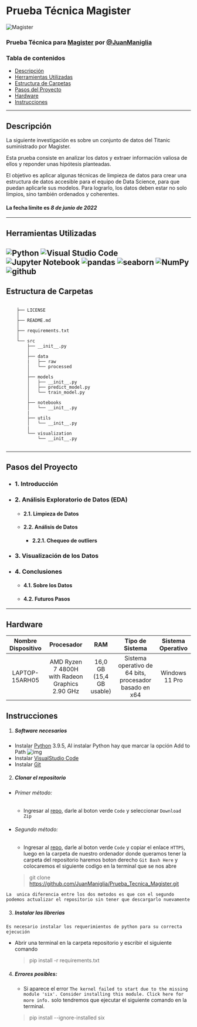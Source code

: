 # Prueba Técnica Magister
![Magister](https://web.magister.com/wp-content/uploads/2021/05/LOGO-2Mesa-de-trabajo-3-8-1.png)
### Prueba Técnica para [Magister](https://web.magister.com/) por [@JuanManiglia](https://github.com/juanmaniglia)

### Tabla de contenidos

- [Descripción](#descripción)
- [Herramientas Utilizadas](#herramientas-utilizadas)
- [Estructura de Carpetas](#estructura-de-carpetas)
- [Pasos del Proyecto](#pasos-de-proyecto)
- [Hardware](#hardware)
- [Instrucciones](#instrucciones)

---
## Descripción

La siguiente investigación es sobre un conjunto de datos del Titanic suministrado por Magister.

Esta prueba consiste en analizar los datos y extraer información valiosa de ellos y reponder unas hipótesis planteadas.

El objetivo es aplicar algunas técnicas de limpieza de datos para crear una estructura de datos accesible para el equipo de Data Science, para que puedan aplicarle sus modelos.
Para lograrlo, los datos deben estar no solo limpios, sino también ordenados y coherentes.

#### La fecha límite es *8 de junio de 2022*

---
## Herramientas Utilizadas 

![Python](https://img.shields.io/badge/Python-FFD43B?style=for-the-badge&logo=python&logoColor=darkgreen)
![Visual Studio Code](https://img.shields.io/badge/Visual%20Studio%20Code-0078d7.svg?style=for-the-badge&logo=visual-studio-code&logoColor=white)
![Jupyter Notebook](https://img.shields.io/badge/jupyter-%23FA0F00.svg?style=for-the-badge&logo=jupyter&logoColor=white)
![pandas](https://img.shields.io/badge/Pandas-2C2D72?style=for-the-badge&logo=pandas&logoColor=white)
![seaborn](https://img.shields.io/badge/-Seaborn-blue?style=flat&logo=Seaborn&logoColor=white)
![NumPy](https://img.shields.io/badge/numpy-%23013243.svg?style=for-the-badge&logo=numpy&logoColor=white)
![github](https://img.shields.io/badge/GitHub-100000?style=for-the-badge&logo=github&logoColor=white)
---

## Estructura de Carpetas
```

    ├── LICENSE
    │
    ├── README.md       
    │
    ├── requirements.txt   
    │                      
    └── src                
        ├── __init__.py    
        │
        ├── data
        |   ├── raw           
        │   └── processed
        │      
        ├── models
        │   ├── __init__.py                
        │   ├── predict_model.py
        │   └── train_model.py
        │
        ├── notebooks
        │   └── __init__.py 
        |              
        ├── utils   
        │   └── __init__.py 
        |
        └── visualization
            └── __init__.py 
              
```
---
## Pasos del Proyecto

- ### 1. Introducción

<b></b>

- ### 2. Análisis Exploratorio de Datos (EDA)

    - #### 2.1. Limpieza de Datos
    - #### 2.2. Análisis de Datos
        - ####  2.2.1. Chequeo de outliers

<b></b>

- ###  3. Visualización de los Datos

<b></b>


- ###  4. Conclusiones
    - #### 4.1. Sobre los Datos
    - #### 4.2. Futuros Pasos

---
## Hardware
| Nombre Dispositivo | Procesador | RAM | Tipo de Sistema |  Sistema Operativo  |
| :---:       | :-------: | :-----------: | :---------: | :---:       |
| LAPTOP-15ARH05   | AMD Ryzen 7 4800H with Radeon Graphics            2.90 GHz       |  16,0 GB (15,4 GB usable)             |     Sistema operativo de 64 bits, procesador basado en x64         | Windows 11 Pro |


## Instrucciones

1. ##### Software necesarios
- Instalar [Python](https://www.python.org/downloads/release/python-395/) 3.9.5, Al instalar Python hay que marcar la opción Add to Path ![img](python395install.png)
- Instalar [VisualStudio Code](https://code.visualstudio.com/Download)
- Instalar [Git](https://gitforwindows.org/)

2. ##### Clonar el repositorio

- ###### Primer método:
    - Ingresar al [repo](https://github.com/JuanManiglia/Prueba_Tecnica_Magister), darle al boton verde `Code` y seleccionar `Download Zip`

- ###### Segundo método:

    - Ingresar al [repo](https://github.com/JuanManiglia/Prueba_Tecnica_Magister), darle al boton verde `Code` y copiar el enlace `HTTPS`, luego en la carpeta de nuestro ordenador donde queramos tener la carpeta del repositorio haremos boton derecho `Git Bash Here` y colocaremos el siguiente codigo en la terminal que se nos abre

    > git clone https://github.com/JuanManiglia/Prueba_Tecnica_Magister.git

`La  unica diferencia entre los dos metodos es que con el segundo podemos actualizar el repositorio sin tener que descargarlo nuevamente`

3. ##### Instalar las librerias

`Es necesario instalar los requerimientos de python para su correcta ejecución`

- Abrir una terminal en la carpeta repositorio y escribir el siguiente comando

    >pip install -r requirements.txt

4. ##### Errores posibles:

   - Si aparece el error `The kernel failed to start due to the missing module 'six'. Consider installing this module. Click here for more info.` solo tendremos que ejecutar el siguiente comando en la terminal.

   > pip install --ignore-installed six